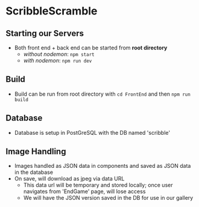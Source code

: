 # ScribbleScramble

## Starting our Servers

- Both front end + back end can be started from **root directory**
  - *without nodemon*: `npm start`
  - *with nodemon*: `npm run dev`

## Build 

- Build can be run from root directory with `cd FrontEnd` and then `npm run build`

## Database

- Database is setup in PostGreSQL with the DB named 'scribble'

## Image Handling

- Images handled as JSON data in components and saved as JSON data in the database
- On save, will download as jpeg via data URL
  - This data url will be temporary and stored locally; once user navigates from 'EndGame' page, will lose access
  - We will have the JSON version saved in the DB for use in our gallery
